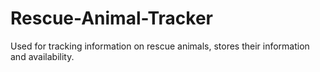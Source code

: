 # Rescue-Animal-Tracker
Used for tracking information on rescue animals, stores their information and availability.
